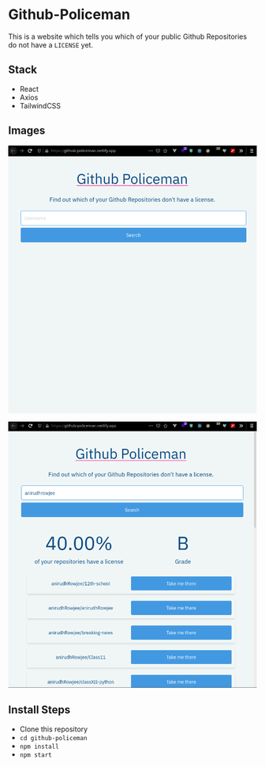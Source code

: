 # Github-Policeman

This is a website which tells you which of your public Github Repositories do not have a `LICENSE` yet.

## Stack
* React
* Axios
* TailwindCSS

## Images

![Intro Screen - Github Policeman](./images/demo1.png)

![Github Policeman Screen with a Username Given](./images/demo2.png)

## Install Steps

* Clone this repository
* `cd github-policeman`
* `npm install`
* `npm start`
